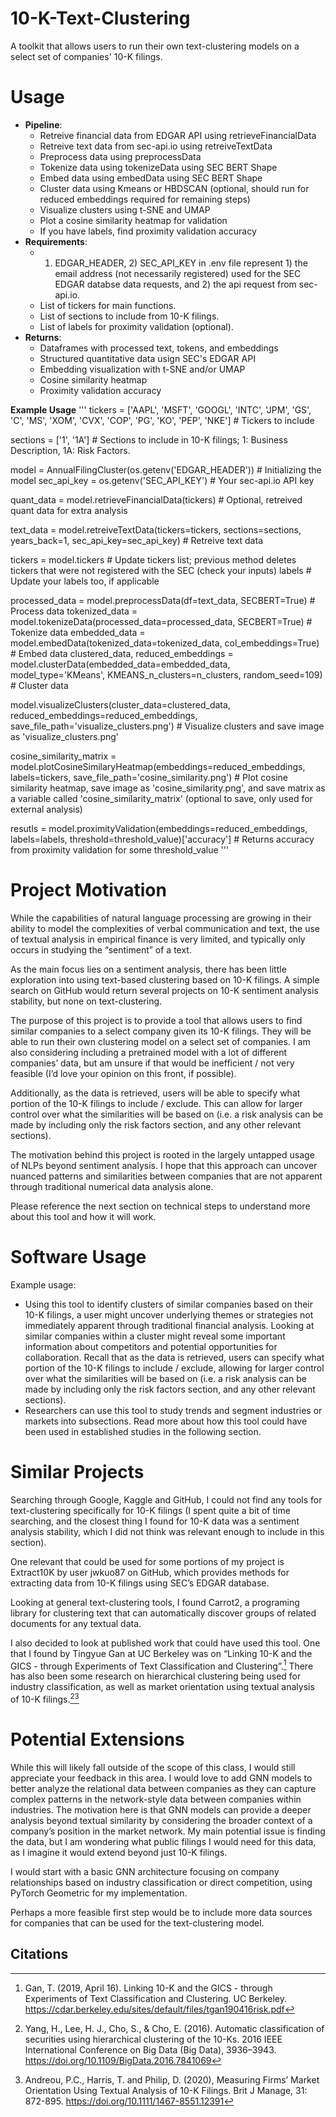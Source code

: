 # **10-K-Text-Clustering**
A toolkit that allows users to run their own text-clustering models on a select set of companies' 10-K filings.

# **Usage**
* **Pipeline**:
    * Retreive financial data from EDGAR API using retrieveFinancialData
    * Retreive text data from sec-api.io using retreiveTextData
    * Preprocess data using preprocessData
    * Tokenize data using tokenizeData using SEC BERT Shape
    * Embed data using embedData using SEC BERT Shape
    * Cluster data using Kmeans or HBDSCAN (optional, should run for reduced embeddings required for remaining steps)
    * Visualize clusters using t-SNE and UMAP
    * Plot a cosine similarity heatmap for validation
    * If you have labels, find proximity validation accuracy 
* **Requirements**:
    * 1) EDGAR_HEADER, 2) SEC_API_KEY in .env file represent 1) the email address (not necessarily registered) used for the SEC EDGAR databse data requests, and 2) the api request from sec-api.io.
    * List of tickers for main functions.
    * List of sections to include from 10-K filings.
    * List of labels for proximity validation (optional).
* **Returns**:
    *  Dataframes with processed text, tokens, and embeddings
    *  Structured quantitative data usign SEC's EDGAR API
    *  Embedding visualization with t-SNE and/or UMAP
    *  Cosine similarity heatmap
    *  Proximity validation accuracy

**Example Usage**
'''
tickers = ['AAPL', 'MSFT', 'GOOGL', 'INTC', 'JPM', 'GS', 'C', 'MS', 'XOM', 'CVX', 'COP', 'PG', 'KO', 'PEP', 'NKE'] # Tickers to include

sections = ['1', '1A'] # Sections to include in 10-K filings; 1: Business Description, 1A: Risk Factors.

model = AnnualFilingCluster(os.getenv('EDGAR_HEADER')) # Initializing the model
sec_api_key = os.getenv('SEC_API_KEY') # Your sec-api.io API key

quant_data = model.retrieveFinancialData(tickers) # Optional, retreived quant data for extra analysis

text_data = model.retreiveTextData(tickers=tickers, sections=sections, years_back=1, sec_api_key=sec_api_key) # Retreive text data

tickers = model.tickers # Update tickers list; previous method deletes tickers that were not registered with the SEC (check your inputs) 
labels # Update your labels too, if applicable

processed_data = model.preprocessData(df=text_data, SECBERT=True) # Process data
tokenized_data = model.tokenizeData(processed_data=processed_data, SECBERT=True) # Tokenize data
embedded_data = model.embedData(tokenized_data=tokenized_data, col_embeddings=True) # Embed data
clustered_data, reduced_embeddings = model.clusterData(embedded_data=embedded_data, model_type='KMeans', KMEANS_n_clusters=n_clusters, random_seed=109) # Cluster data

model.visualizeClusters(cluster_data=clustered_data, reduced_embeddings=reduced_embeddings, save_file_path='visualize_clusters.png') # Visualize clusters and save image as 'visualize_clusters.png'

cosine_similarity_matrix = model.plotCosineSimilaryHeatmap(embeddings=reduced_embeddings, labels=tickers, save_file_path='cosine_similarity.png') # Plot cosine similarity heatmap, save image as 'cosine_similarity.png', and save matrix as a variable called 'cosine_similarity_matrix' (optional to save, only used for external analysis)

resutls = model.proximityValidation(embeddings=reduced_embeddings, labels=labels, threshold=threshold_value)['accuracy'] # Returns accuracy from proximity validation for some threshold_value
'''

# **Project Motivation**

While the capabilities of natural language processing are growing in their ability to model the complexities of verbal communication and text, the use of textual analysis in empirical finance is very limited, and typically only occurs in studying the “sentiment” of a text. 

As the main focus lies on a sentiment analysis, there has been little exploration into using text-based clustering based on 10-K filings. A simple search on GitHub would return several projects on 10-K sentiment analysis stability, but none on text-clustering.

The purpose of this project is to provide a tool that allows users to find similar companies to a select company given its 10-K filings. They will be able to run their own clustering model on a select set of companies. I am also considering including a pretrained model with a lot of different companies’ data, but am unsure if that would be inefficient / not very feasible (I’d love your opinion on this front, if possible). 

Additionally, as the data is retrieved, users will be able to specify what portion of the 10-K filings to include / exclude. This can allow for larger control over what the similarities will be based on (i.e. a risk analysis can be made by including only the risk factors section, and any other relevant sections).

The motivation behind this project is rooted in the largely untapped usage of NLPs beyond sentiment analysis. I hope that this approach can uncover nuanced patterns and similarities between companies that are not apparent through traditional numerical data analysis alone.

Please reference the next section on technical steps to understand more about this tool and how it will work.

# **Software Usage**

Example usage:

* Using this tool to identify clusters of similar companies based on their 10-K filings, a user might uncover underlying themes or strategies not immediately apparent through traditional financial analysis. Looking at similar companies within a cluster might reveal some important information about competitors and potential opportunities for collaboration. Recall that as the data is retrieved, users can specify what portion of the 10-K filings to include / exclude, allowing for larger control over what the similarities will be based on (i.e. a risk analysis can be made by including only the risk factors section, and any other relevant sections).
* Researchers can use this tool to study trends and segment industries or markets into subsections. Read more about how this tool could have been used in established studies in the following section.

# **Similar Projects**

Searching through Google, Kaggle and GitHub, I could not find any tools for text-clustering specifically for 10-K filings (I spent quite a bit of time searching, and the closest thing I found for 10-K data was a sentiment analysis stability, which I did not think was relevant enough to include in this section). 

One relevant that could be used for some portions of my project is Extract10K by user jwkuo87 on GitHub, which provides methods for extracting data from 10-K filings using SEC’s EDGAR database. 

Looking at general text-clustering tools, I found Carrot2, a programing library for clustering text that can automatically discover groups of related documents for any textual data.

I also decided to look at published work that could have used this tool. One that I found by Tingyue Gan at UC Berkeley was on “Linking 10-K and the GICS - through Experiments of Text Classification and Clustering”.[^1] There has also been some research on hierarchical clustering being used for industry classification, as well as market orientation using textual analysis of 10-K filings.[^2][^3]


# **Potential Extensions**

While this will likely fall outside of the scope of this class, I would still appreciate your feedback in this area. I would love to add GNN models to better analyze the relational data between companies as they can capture complex patterns in the network-style data between companies within industries. The motivation here is that GNN models can provide a deeper analysis beyond textual similarity by considering the broader context of a company’s position in the market network. My main potential issue is finding the data, but I am wondering what public filings I would need for this data, as I imagine it would extend beyond just 10-K filings.

I would start with a basic GNN architecture focusing on company relationships based on industry classification or direct competition, using PyTorch Geometric for my implementation.

Perhaps a more feasible first step would be to include more data sources for companies that can be used for the text-clustering model.


<!-- Footnotes themselves at the bottom. -->
## Citations

[^1]:
     Gan, T. (2019, April 16). Linking 10-K and the GICS - through Experiments of Text Classification and Clustering. UC Berkeley. https://cdar.berkeley.edu/sites/default/files/tgan190416risk.pdf

[^2]:
     Yang, H., Lee, H. J., Cho, S., & Cho, E. (2016). Automatic classification of securities using hierarchical clustering of the 10-Ks. 2016 IEEE International Conference on Big Data (Big Data), 3936–3943. https://doi.org/10.1109/BigData.2016.7841069

[^3]:
     Andreou, P.C., Harris, T. and Philip, D. (2020), Measuring Firms’ Market Orientation Using Textual Analysis of 10-K Filings. Brit J Manage, 31: 872-895. https://doi.org/10.1111/1467-8551.12391
